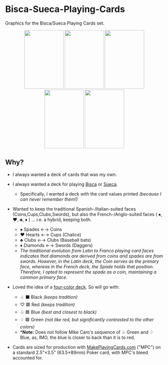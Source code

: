 # Bisca-Sueca-Playing-Cards

Graphics for the Bisca/Sueca Playing Cards set.

<p align="center">
    <img src="./dist/card-01.jpg" width="125" height="187">
    <img src="./dist/card-38.jpg" width="125" height="187">
    <img src="./dist/card-50.jpg" width="125" height="187">
    <img src="./dist/card-26.jpg" width="125" height="187">
    <img src="./dist/back-01.jpg" width="125" height="187">
</p>

## Why?

- I always wanted a deck of cards that was my own.
- I always wanted a deck for playing [Bisca](https://en.wikipedia.org/wiki/Bisca_(card_game)) or [Sueca](https://en.wikipedia.org/wiki/Sueca_(card_game)).
    - Specifically, I wanted a deck with the card values printed *(because I can never remember them!)*
- Wanted to keep the traditional Spanish-/Italian-suited faces (Coins,Cups,Clubs,Swords), but also the French-/Anglo-suited faces ( :spades:, :hearts:, :clubs:, :diamonds: ) ... i.e. a hybrid, keeping both.
    - :spades: Spades &larr;&rarr; Coins
    - :hearts: Hearts &larr;&rarr; Cups (Chalice)
    - :clubs: Clubs &larr;&rarr; Clubs (Baseball bats)
    - :diamonds: Diamonds &larr;&rarr; Swords (Daggers)
    - *The traditional evolution from Latin to Franco playing card faces indicates that diamonds are derived from coins and spades are from swords. However, in the Latin deck, the Coin serves as the primary face, whereas in the French deck, the Spade holds that position. Therefore, I opted to represent the spade as a coin, maintaining a common primary face.*

- Loved the idea of a [four-color deck](https://en.wikipedia.org/wiki/Four-color_deck). So will go with:
    - &#x2664; :black_large_square: Black *(keeps tradition)*
    - &#x2661; :red_square: Red *(keeps tradition)*
    - &#x2667; :blue_square: Blue *(best and closest to black)*
    - &#x2662; :green_square:   Green *(not like red, but significantly contrasted to the other colors)*
    - ***Note:** Does not follow Mike Caro's sequence of &#x2667; Green and &#x2662; Blue, as, IMO, the blue is closer to back than it is to red.

- Cards are sized for production with [MakePlayingCards.com](https://makeplayingcards.com) ("MPC") on a standard 2.5"×3.5" (63.5×89mm) Poker card, with MPC's bleed accounted for.
